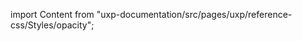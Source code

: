 
import Content from "uxp-documentation/src/pages/uxp/reference-css/Styles/opacity";

<Content query="product=photoshop"/>

